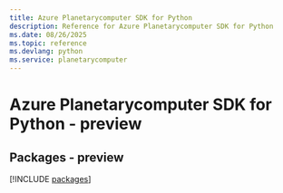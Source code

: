 ```yaml
---
title: Azure Planetarycomputer SDK for Python
description: Reference for Azure Planetarycomputer SDK for Python
ms.date: 08/26/2025
ms.topic: reference
ms.devlang: python
ms.service: planetarycomputer
---
```

# Azure Planetarycomputer SDK for Python - preview
## Packages - preview
[!INCLUDE [packages](planetarycomputer-index.md)]